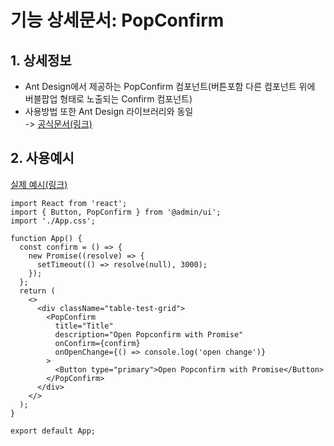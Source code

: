 # 기능 상세문서: PopConfirm

## 1. 상세정보

- Ant Design에서 제공하는 PopConfirm 컴포넌트(버튼포함 다른 컴포넌트 위에 버블팝업 형태로 노출되는 Confirm 컴포넌트)
- 사용방법 또한 Ant Design 라이브러리와 동일  
   -> [공식문서(링크)](https://ant.design/components/popconfirm)

## 2. 사용예시

[실제 예시(링크)](https://ant.design/~demos/popconfirm-demo-promise)

```tsx
import React from 'react';
import { Button, PopConfirm } from '@admin/ui';
import './App.css';

function App() {
  const confirm = () => {
    new Promise((resolve) => {
      setTimeout(() => resolve(null), 3000);
    });
  };
  return (
    <>
      <div className="table-test-grid">
        <PopConfirm
          title="Title"
          description="Open Popconfirm with Promise"
          onConfirm={confirm}
          onOpenChange={() => console.log('open change')}
        >
          <Button type="primary">Open Popconfirm with Promise</Button>
        </PopConfirm>
      </div>
    </>
  );
}

export default App;
```
